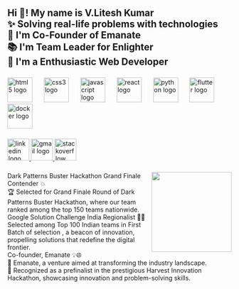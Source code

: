 <h2 align="left">Hi 👋! My name is V.Litesh Kumar <br>✨ Solving real-life problems with technologies<br>🎲 I'm Co-Founder of Emanate<br>📚  I'm Team Leader for Enlighter<br>🎯  I'm a Enthusiastic Web Developer</h2>

###

<div align="left">
  <img src="https://cdn.jsdelivr.net/gh/devicons/devicon/icons/html5/html5-original.svg" height="56" alt="html5 logo"  />
  <img width="18" />
  <img src="https://cdn.jsdelivr.net/gh/devicons/devicon/icons/css3/css3-original.svg" height="56" alt="css3 logo"  />
  <img width="18" />
  <img src="https://cdn.jsdelivr.net/gh/devicons/devicon/icons/javascript/javascript-original.svg" height="56" alt="javascript logo"  />
  <img width="18" />
  <img src="https://cdn.jsdelivr.net/gh/devicons/devicon/icons/react/react-original.svg" height="56" alt="react logo"  />
  <img width="18" />
  <img src="https://cdn.jsdelivr.net/gh/devicons/devicon/icons/python/python-original.svg" height="56" alt="python logo"  />
  <img width="18" />
  <img src="https://cdn.jsdelivr.net/gh/devicons/devicon/icons/flutter/flutter-original.svg" height="56" alt="flutter logo"  />
  <img width="18" />
  <img src="https://cdn.jsdelivr.net/gh/devicons/devicon/icons/docker/docker-original.svg" height="56" alt="docker logo"  />
</div>

###

<div align="left">
  <a href="https://www.linkedin.com/in/v-litesh-kumar-2094b5218" target="_blank">
    <img src="https://img.shields.io/static/v1?message=LinkedIn&logo=linkedin&label=&color=0077B5&logoColor=white&labelColor=&style=for-the-badge" height="49" alt="linkedin logo"  />
  </a>
  <a href="liteshkumarv16@gmail.com" target="_blank">
    <img src="https://img.shields.io/static/v1?message=Gmail&logo=gmail&label=&color=D14836&logoColor=white&labelColor=&style=for-the-badge" height="49" alt="gmail logo"  />
  </a>
  <a href="https://stackoverflow.com/users/24915908/v-litesh-kumar" target="_blank">
    <img src="https://img.shields.io/static/v1?message=Stackoverflow&logo=stackoverflow&label=&color=FE7A16&logoColor=white&labelColor=&style=for-the-badge" height="49" alt="stackoverflow logo"  />
  </a>
</div>

###

<img align="right" height="180" src="https://tse4.mm.bing.net/th?id=OIP.yw0TnheAGN-LPneDaTlaxwHaD8&pid=Api&P=0&h=220"  />

###

<p align="left">Dark Patterns Buster Hackathon Grand Finale Contender 💥<br>🏆 Selected for Grand Finale Round of Dark Patterns Buster Hackathon, where our team ranked among the top 150 teams nationwide.<br>Google Solution Challenge India  Regionalist 🌟🚀<br>Selected among Top 100 Indian teams in First Batch of selection , a beacon of innovation, propelling solutions that redefine the digital frontier.<br>Co-founder, Emanate 💡🌐<br>🤝 Emanate, a venture aimed at transforming the industry landscape.<br>🌟 Recognized as a prefinalist in the prestigious Harvest Innovation Hackathon, showcasing innovation and problem-solving skills.</p>

###
